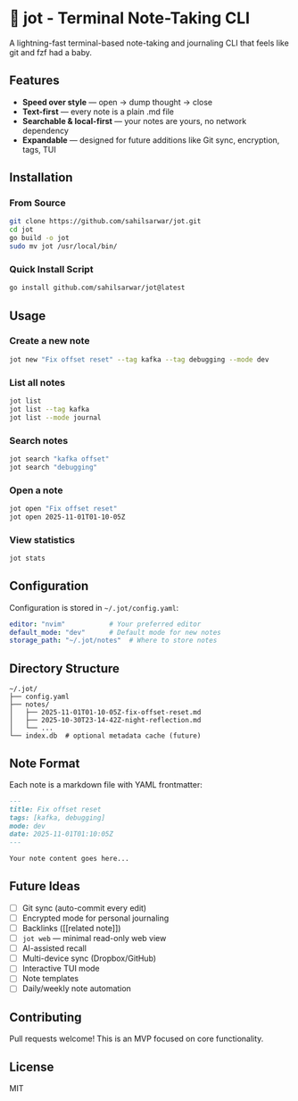 # 🧱 jot - Terminal Note-Taking CLI

A lightning-fast terminal-based note-taking and journaling CLI that feels like git and fzf had a baby.

## Features

- **Speed over style** — open → dump thought → close
- **Text-first** — every note is a plain .md file
- **Searchable & local-first** — your notes are yours, no network dependency
- **Expandable** — designed for future additions like Git sync, encryption, tags, TUI

## Installation

### From Source

```bash
git clone https://github.com/sahilsarwar/jot.git
cd jot
go build -o jot
sudo mv jot /usr/local/bin/
```

### Quick Install Script

```bash
go install github.com/sahilsarwar/jot@latest
```

## Usage

### Create a new note
```bash
jot new "Fix offset reset" --tag kafka --tag debugging --mode dev
```

### List all notes
```bash
jot list
jot list --tag kafka
jot list --mode journal
```

### Search notes
```bash
jot search "kafka offset"
jot search "debugging"
```

### Open a note
```bash
jot open "Fix offset reset"
jot open 2025-11-01T01-10-05Z
```

### View statistics
```bash
jot stats
```

## Configuration

Configuration is stored in `~/.jot/config.yaml`:

```yaml
editor: "nvim"           # Your preferred editor
default_mode: "dev"      # Default mode for new notes
storage_path: "~/.jot/notes"  # Where to store notes
```

## Directory Structure

```
~/.jot/
├── config.yaml
├── notes/
│   ├── 2025-11-01T01-10-05Z-fix-offset-reset.md
│   ├── 2025-10-30T23-14-42Z-night-reflection.md
│   └── ...
└── index.db  # optional metadata cache (future)
```

## Note Format

Each note is a markdown file with YAML frontmatter:

```markdown
---
title: Fix offset reset
tags: [kafka, debugging]
mode: dev
date: 2025-11-01T01:10:05Z
---

Your note content goes here...
```

## Future Ideas

- [ ] Git sync (auto-commit every edit)
- [ ] Encrypted mode for personal journaling  
- [ ] Backlinks ([[related note]])
- [ ] `jot web` — minimal read-only web view
- [ ] AI-assisted recall
- [ ] Multi-device sync (Dropbox/GitHub)
- [ ] Interactive TUI mode
- [ ] Note templates
- [ ] Daily/weekly note automation

## Contributing

Pull requests welcome! This is an MVP focused on core functionality.

## License

MIT